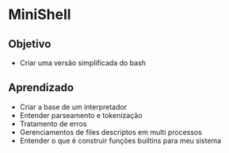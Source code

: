 # MiniShell
## Objetivo
- Criar uma versão simplificada do bash
## Aprendizado
- Criar a base de um interpretador
- Entender parseamento e tokenização
- Tratamento de erros
- Gerenciamentos de files descriptos em multi processos
- Entender o que é construir funções builtins para meu sistema
